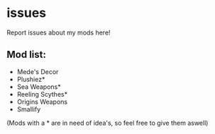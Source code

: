# issues
Report issues about my mods here!
## Mod list:
- Mede's Decor
- Plushiez*
- Sea Weapons*
- Reeling Scythes*
- Origins Weapons
- Smallify

(Mods with a * are in need of idea's, so feel free to give them aswell)
